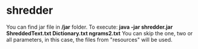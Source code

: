 # shredder

You can find jar file in <b>/jar</b> folder. To execute: <b>java -jar shredder.jar ShreddedText.txt Dictionary.txt ngrams2.txt</b>
You can skip the one, two or all parameters, in this case, the files from "resources" will be used.
